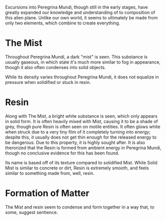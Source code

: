 Excursions into Peregrina Mundi, though still in the early stages, have greatly expanded our knowledge and understanding of to composition of this alien plane. Unlike our own world, it seems to ultimately be made from only two elements, which combine to create everything.

# The Mist
Throughout Peregrina Mundi, a dark "mist" is seen. This substance is usually gaseous, in which state it's much more similar to fog in appearance, though it also often condenses into solid objects.

While its density varies throughout Peregrina Mundi, it does not equalize in pressure when solidified or stuck in resin.

# Resin
Along with The Mist, a bright white substance is seen, which only appears in solid form. It is often heavily mixed with Mist, causing it to be a shade of grey, though pure Resin is often seen on motile entities. It often glows white when struck due to a very tiny film of it completely turning into energy; despite this, it usually does not get thin enough for the released energy to be dangerous. Due to this property, it is highly sought after. It is also therorized that the Resin is formed from ambient energy in Peregrina Mundi, though no conclusive evidence for this has been found.

Its name is based off of its texture compared to solidified Mist. While Solid Mist is similar to concrete or dirt, Resin is extremely smooth, and feels similar to something made from, well, resin.

# Formation of Matter
The Mist and resin seem to condense and form together in a way that, to some, suggest sentience.
